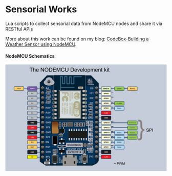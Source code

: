 # Sensorial Works
Lua scripts to collect sensorial data from NodeMCU nodes and share it via RESTful APIs

More about this work can be found on my blog: [CodeBox-Building a Weather Sensor using NodeMCU](http://pinho.icodebox.net/2015/06/building-weather-sensor-using-nodemcu.html).

#### NodeMCU Schematics 

![](node-mcu-schematics.png)
